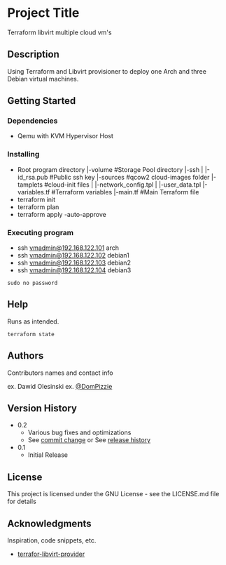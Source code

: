 # Project Title

Terraform libvirt multiple cloud vm's

## Description

Using Terraform and Libvirt provisioner to deploy one Arch and three Debian virtual machines.

## Getting Started

### Dependencies

* Qemu with KVM Hypervisor Host


### Installing

* Root program directory
  |-volume #Storage Pool directory
  |-ssh
  | |-id_rsa.pub #Public ssh key
  |-sources #qcow2 cloud-images folder
  |-tamplets #cloud-init files
  | |-network_config.tpl
  | |-user_data.tpl
  |-variables.tf #Terraform variables
  |-main.tf #Main Terraform file
* terraform init
* terraform plan
* terraform apply -auto-approve

### Executing program

* ssh vmadmin@192.168.122.101 arch
* ssh vmadmin@192.168.122.102 debian1
* ssh vmadmin@192.168.122.103 debian2
* ssh vmadmin@192.168.122.104 debian3

```
sudo no password
```

## Help

Runs as intended.
```
terraform state
```

## Authors

Contributors names and contact info

ex. Dawid Olesinski 
ex. [@DomPizzie](https://twitter.com/dompizzie)

## Version History

* 0.2
    * Various bug fixes and optimizations
    * See [commit change]() or See [release history]()
* 0.1
    * Initial Release

## License

This project is licensed under the GNU License - see the LICENSE.md file for details

## Acknowledgments

Inspiration, code snippets, etc.
* [terrafor-libvirt-provider](https://github.com/dmacvicar/terraform-provider-libvirt)
